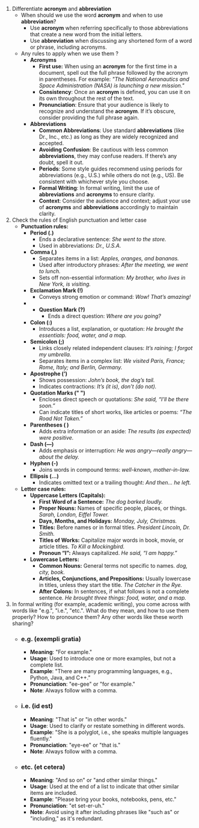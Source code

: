 
1. Differentiate **acronym** and **abbreviation**
	- When should we use the word **acronym** and when to use **abbreviation**? 
		- Use **acronym** when referring specifically to those abbreviations that create a new word from the initial letters.
		- Use **abbreviation** when discussing any shortened form of a word or phrase, including acronyms.
	- Any rules to apply when we use them ?
		- **Acronyms**
			- **First use:** When using an **acronym** for the first time in a document, spell out the full phrase followed by the acronym in parentheses. For example: *"The National Aeronautics and Space Administration (NASA) is launching a new mission."*
			- **Consistency**: Once an **acronym** is defined, you can use it on its own throughout the rest of the text.
			- **Pronunciation**: Ensure that your audience is likely to recognize and understand the **acronym**. If it’s obscure, consider providing the full phrase again.
		- **Abbreviations**
			- **Common Abbreviations**: Use standard **abbreviations** (like Dr., Inc., etc.) as long as they are widely recognized and accepted.
			- **Avoiding Confusion**: Be cautious with less common **abbreviations**, they may confuse readers. If there’s any doubt, spell it out.
			- **Periods**: Some style guides recommend using periods for abbreviations (e.g., U.S.) while others do not (e.g., US). Be consistent with whichever style you choose.
			- **Formal Writing**: In formal writing, limit the use of **abbreviations** and **acronyms** to ensure clarity.
			- **Context**: Consider the audience and context; adjust your use of **acronyms** and **abbreviations** accordingly to maintain clarity.
2. Check the rules of English punctuation and letter case
	- **Punctuation rules:**
		- **Period (.)**
			- Ends a declarative sentence: _She went to the store._
			- Used in abbreviations: _Dr., U.S.A._
		- **Comma (,)**
			- Separates items in a list: _Apples, oranges, and bananas._
			- Used after introductory phrases: _After the meeting, we went to lunch._
			- Sets off non-essential information: _My brother, who lives in New York, is visiting._
		- **Exclamation Mark (!)**
			- Conveys strong emotion or command: _Wow! That’s amazing!_
		- - **Question Mark (?)**
		    - Ends a direct question: _Where are you going?_
		- **Colon (:)**
			- Introduces a list, explanation, or quotation: _He brought the essentials: food, water, and a map._
		- **Semicolon (;)**
			- Links closely related independent clauses: _It’s raining; I forgot my umbrella._
			- Separates items in a complex list: _We visited Paris, France; Rome, Italy; and Berlin, Germany._
		- **Apostrophe (’)**
			- Shows possession: _John’s book, the dog’s tail._
			- Indicates contractions: _It’s (it is), don’t (do not)._
		- **Quotation Marks (" ")**
			- Encloses direct speech or quotations: _She said, “I’ll be there soon.”_
			- Can indicate titles of short works, like articles or poems: _“The Road Not Taken.”_
		- **Parentheses ( )**
		    - Adds extra information or an aside: _The results (as expected) were positive._
		- **Dash (—)**
		    - Adds emphasis or interruption: _He was angry—really angry—about the delay._
		- **Hyphen (-)**
			- Joins words in compound terms: _well-known, mother-in-law._
		- **Ellipsis (…)**
			- Indicates omitted text or a trailing thought: _And then… he left._
	- **Letter case rules:**
		- **Uppercase Letters (Capitals):**
			- **First Word of a Sentence:** _The dog barked loudly._
			- **Proper Nouns:** Names of specific people, places, or things. _Sarah, London, Eiffel Tower._
			- **Days, Months, and Holidays:** _Monday, July, Christmas._
			- **Titles:** Before names or in formal titles. _President Lincoln, Dr. Smith._
			- **Titles of Works:** Capitalize major words in book, movie, or article titles. _To Kill a Mockingbird._
			- **Pronoun “I”:** Always capitalized. _He said, “I am happy.”_
		- **Lowercase Letters:**
			- **Common Nouns:** General terms not specific to names. _dog, city, book._
			- **Articles, Conjunctions, and Prepositions:** Usually lowercase in titles, unless they start the title. _The Catcher in the Rye._
			- **After Colons:** In sentences, if what follows is not a complete sentence. _He brought three things: food, water, and a map._
3. In formal writing (for example, academic writing), you come across with words like "e.g.", "i.e.", "etc.". What do they mean, and how to use them properly? How to pronounce them? Any other words like these worth sharing?
	- ### **e.g. (exempli gratia)**
		- **Meaning**: "For example."
		- **Usage**: Used to introduce one or more examples, but not a complete list.
		- **Example**: "There are many programming languages, e.g., Python, Java, and C++."
		- **Pronunciation**: "ee-gee" or "for example."
		- **Note**: Always follow with a comma.
	- ### **i.e. (id est)**
		- **Meaning**: "That is" or "in other words."
		- **Usage**: Used to clarify or restate something in different words.
		- **Example**: "She is a polyglot, i.e., she speaks multiple languages fluently."
		- **Pronunciation**: "eye-ee" or "that is."
		- **Note**: Always follow with a comma.
	- ### **etc. (et cetera)**
		- **Meaning**: "And so on" or "and other similar things."
		- **Usage**: Used at the end of a list to indicate that other similar items are included.
		- **Example**: "Please bring your books, notebooks, pens, etc."
		- **Pronunciation**: "et set-er-uh."
		- **Note**: Avoid using it after including phrases like "such as" or "including," as it's redundant.